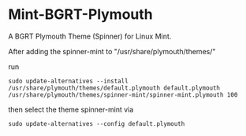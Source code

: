 # Mint-BGRT-Plymouth
A BGRT Plymouth Theme (Spinner) for Linux Mint.

After adding the spinner-mint to "/usr/share/plymouth/themes/"

run 
```
sudo update-alternatives --install /usr/share/plymouth/themes/default.plymouth default.plymouth /usr/share/plymouth/themes/spinner-mint/spinner-mint.plymouth 100
```
then select the theme spinner-mint via 
```
sudo update-alternatives --config default.plymouth
```
